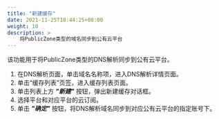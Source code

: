 ```yaml
---
title: "新建缓存"
date: 2021-11-25T18:44:25+08:00
weight: 10
description: >
    将PublicZone类型的域名同步到公有云平台
---
```


该功能用于将PublicZone类型的DNS解析同步到公有云平台。

1. 在DNS解析页面，单击域名名称项，进入DNS解析详情页面。
2. 单击“缓存列表”页签，进入缓存列表页面。
3. 单击列表上方 **_"新建"_** 按钮，弹出新建缓存对话框。
4. 选择平台和对应平台的云订阅。
5. 单击 **_"确定"_** 按钮，将DNS解析域名同步到对应公有云平台的指定账号下。